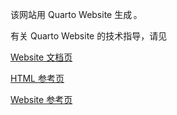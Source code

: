 该网站用 Quarto Website 生成&thinsp;。

有关 Quarto Website 的技术指导，请见

[Website 文档页](https://quarto.org/docs/websites/)

[HTML 参考页](https://quarto.org/docs/reference/formats/html/)

[Website 参考页](https://quarto.org/docs/reference/projects/websites/)
